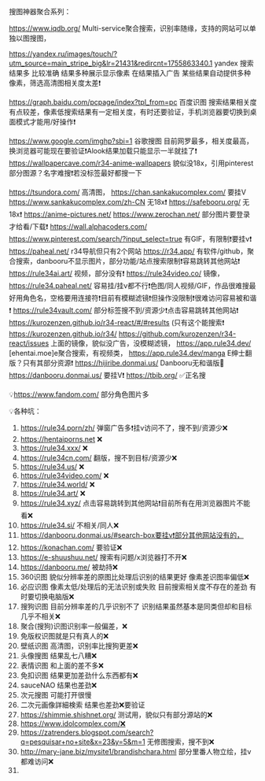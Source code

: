 搜图神器聚合系列： 

https://www.iqdb.org/ Multi-service聚合搜索，识别率随缘，支持的网站可以单独以图搜图，

https://yandex.ru/images/touch/?utm_source=main_stripe_big&lr=21431&redircnt=1755863340.1 yandex 搜索结果多 比较准确 结果多种展示显示像素 在结果插入广告 某些结果自动提供多种像素，筛选高清图相关度太差❗️

https://graph.baidu.com/pcpage/index?tpl_from=pc 百度识图 搜索结果相关度有点较差，像素低搜索结果有一定相关度，有时还要验证，手机浏览器要切换到桌面模式才能用/好操作❗️

https://www.google.com/imghp?sbi=1 谷歌搜图 目前网罗最多，相关度最高，换浏览器可能现在要验证❗️Alook结果加载只能显示一半就挂了❗️
https://wallpapercave.com/r34-anime-wallpapers 貌似没18x，引用pinterest部分图源？名字难搜❗️若没标签最好都搜一下
 
https://tsundora.com/ 高清图，
https://chan.sankakucomplex.com/ 要挂V 
https://www.sankakucomplex.com/zh-CN 无18x❗
https://safebooru.org/ 无18x❗
https://anime-pictures.net/
https://www.zerochan.net/ 部分图片要登录才给看/下载❗
https://wall.alphacoders.com/
https://www.pinterest.com/search/?input_select=true 有GIF，有限制❗️要挂v❗️
https://paheal.net/  r34导航但只有2个网站
https://r34.app/ 有软件/github，聚合搜索，danbooru不显示图片，部分功能/站点搜索限制❗️容易跳转其他网站❗️
https://rule34ai.art/ 视频，部分没有❗️
https://rule34video.co/ 镜像，
https://rule34.paheal.net/ 容易挂/挂v都不行❗️色图/同人视频/GIF，作品很难搜最好用角色名，空格要用连接符❗️目前有模糊滤镜❗️但操作没限制❗️很难访问容易被和谐❗️
https://rule34vault.com/ 部分标签搜不到/资源少❗️点击容易跳转其他网站❗️
https://kurozenzen.github.io/r34-react/#/#results (只有这个能搜索❗️
https://kurozenzen.github.io/r34/ 
https://github.com/kurozenzen/r34-react/issues 上面的镜像，貌似没广告，没模糊滤镜，
https://app.rule34.dev/ [ehentai.moe]e聚合搜索，有视频类，
https://app.rule34.dev/manga E绅士翻版？只有其部分资源❗️
https://hijiribe.donmai.us/ Danbooru无和谐版🌟
https://danbooru.donmai.us/ 要挂V❗
https://tbib.org/ ✅正名搜

💡https://www.fandom.com/ 部分角色图片多

💡各种坑：
1. https://rule34.porn/zh/ 弹窗广告多❗️挂v访问不了，搜不到/资源少❌
2. https://hentaiporns.net ❌
3. https://rule34.xxx/ ❌
4. https://rule34cn.com/ 翻版，搜不到目标/资源少❌
5. https://rule34.us/ ❌
6. https://rule34video.com/ ❌
7. https://rule34.world/ ❌
8. https://rule34.art/ ❌
9. https://rule34.xyz/ 点击容易跳转到其他网站❗️目前所有在用浏览器图片不能看❌
10. https://rule34.si/ 不相关/同人❌
11. https://danbooru.donmai.us/#search-box要挂v❗️部分其他网站没有的，
12. https://konachan.com/ 要验证❌
13. https://e-shuushuu.net/ 搜索有问题/x浏览器打不开❌
14. https://danbooru.me/ 被劫持❌
15. 360识图 貌似分辨率差的原图比处理后识别的结果更好 像素差识图率偏低❌
16. 必应识图 像素太低/处理后的无法识别或失败 目前搜索相关度不存在的差劲 有时要切换电脑版❌
17. 搜狗识图 目前分辨率差的几乎识别不了 识别结果虽然基本是同类但却和目标几乎不相关❌
18. 聚合(搜狗)识图识别率一般偏差，❌
19. 免版权识图就是只有真人的❌ 
20. 壁纸识图 高清图，识别率比搜狗更差❌
21. 头像搜图 结果乱七八糟❌
22. 表情识图 和上面的差不多❌
23. 免扣识图 结果更加差劲什么东西都有❌
24. sauceNAO 结果也差劲❌
25. 次元搜图 可能打开很慢
26. 二次元画像詳細検索 结果也差劲❌要验证
27. https://shimmie.shishnet.org/ 测试用，貌似只有部分源站的❌
28. https://www.idolcomplex.com/❌
29. https://zatrenders.blogspot.com/search?q=pesquisar+no+site&x=23&y=5&m=1 无修图搜索，搜不到❌
30. http://mary-jane.biz/mysite1/brandishchara.html 部分里番人物立绘，挂v都难访问❌
31. 

